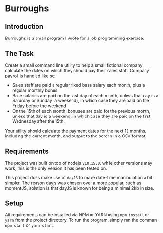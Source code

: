 # Burroughs

## Introduction
Burroughs is a small program I wrote for a job programming exercise.

## The Task
Create a small command line utility to help a small fictional company calculate the dates on which they should pay their sales staff.
Company payroll is handled like so:
- Sales staff are paid a regular fixed base salary each month, plus a regular
monthly bonus.
- Base salaries are paid on the last day of each month, unless that day is a
Saturday or Sunday (a weekend), in which case they are paid on the Friday
before the weekend
- On the 15th of each month, bonuses are paid for the previous month, unless
that day is a weekend, in which case they are paid on the first Wednesday after the 15th.

Your utility should calculate the payment dates for the next 12 months, including the current month, and output to the screen in a CSV format.

## Requirements
The project was built on top of nodejs `v10.15.0`. while other versions may work, this is the only version it has been tested on.

This project does make use of `dayJS` to make date-time manipulation a bit simpler. The reason dayjs was chosen over a more popular, such as momentJS, solution is that dayJS is known for being a minimal 2kb in size.

## Setup
All requirements can be installed via NPM or YARN using `npm install` or `yarn` from the project directory. To run the program, simply run the comman `npm start` or `yarn start`.